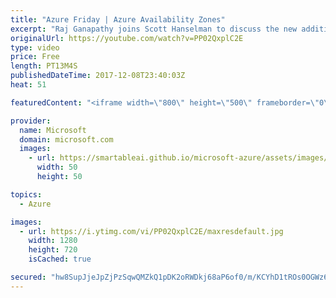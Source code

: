```yaml
---
title: "Azure Friday | Azure Availability Zones"
excerpt: "Raj Ganapathy joins Scott Hanselman to discuss the new addition to Azure's resiliency offerings – Availability Zones. Azure Availability Zones are fault-isolated locations within an Azure region to help protect customers applications and data from datacenter-level failures with independent power, network,"
originalUrl: https://youtube.com/watch?v=PP02QxplC2E
type: video
price: Free
length: PT13M4S
publishedDateTime: 2017-12-08T23:40:03Z
heat: 51

featuredContent: "<iframe width=\"800\" height=\"500\" frameborder=\"0\" src=\"https://www.youtube.com/embed/PP02QxplC2E\" allow=\"accelerometer; autoplay; encrypted-media; gyroscope; picture-in-picture\" allowfullscreen></iframe>"

provider:
  name: Microsoft
  domain: microsoft.com
  images:
    - url: https://smartableai.github.io/microsoft-azure/assets/images/organizations/microsoft.com-50x50.jpg
      width: 50
      height: 50

topics:
  - Azure

images:
  - url: https://i.ytimg.com/vi/PP02QxplC2E/maxresdefault.jpg
    width: 1280
    height: 720
    isCached: true

secured: "hw8SupJjeJpZjPzSqwQMZkQ1pDK2oRWDkj68aP6of0/m/KCYhD1tROs0OGWz65zby3GW9+w4R1DvIL6AT6pC7GE8z1B9gJ8B+y7zNyeXXlfspx3o8xogYgyp4vYfhgudAN3fToixEX4jrrdMGUSCdwDNPfkXXoOO5UT6HX226MXMYYe/XxP69b5UoVe6psQzxoggezjjnG03JDNBq5FisnajrzeYP08iQgOsnhUfYBDuqy5h/J/u3Q+9ZwLykvFYWD7o6+SNZFCxCDuzr+kks0vBS7P+4qyID+AWygJmc8E2bsi+i4x2GUAAmq0CkWoXK9NCDgka3gZBMY0U+Y6BT/25Or4A6pvQ2m0X4e+YGG5y6tGydvDbDorp5KSe+TjRZQ19agy4S7wCQM2R9CfITfeIGHO0k6cdVQyJ81V6/kY=;9q2oD2ndJ22rQ+sejpDAlA=="
---
```


